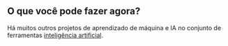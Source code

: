 ## O que você pode fazer agora?

Há muitos outros projetos de aprendizado de máquina e IA no conjunto de ferramentas [inteligência artificial](https://projects.raspberrypi.org/en/pathways/ai-toolkit).
